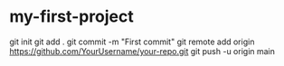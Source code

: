 # my-first-project
git init
git add .
git commit -m "First commit"
git remote add origin https://github.com/YourUsername/your-repo.git
git push -u origin main
